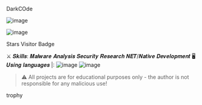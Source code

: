 DarkCOde

![image](https://github.com/user-attachments/assets/0749e7f7-5d01-4fa0-bd37-d11fc73b8287)

![image](https://github.com/user-attachments/assets/b05b1dfc-5126-40ce-8742-7563d016ba71)

Stars Visitor Badge

⚔️ 𝑺𝒌𝒊𝒍𝒍𝒔:
𝑴𝒂𝒍𝒘𝒂𝒓𝒆 𝑨𝒏𝒂𝒍𝒚𝒔𝒊𝒔
𝑺𝒆𝒄𝒖𝒓𝒊𝒕𝒚 𝑹𝒆𝒔𝒆𝒂𝒓𝒄𝒉
𝑵𝑬𝑻/𝑵𝒂𝒕𝒊𝒗𝒆 𝑫𝒆𝒗𝒆𝒍𝒐𝒑𝒎𝒆𝒏𝒕
🖥️ 𝑼𝒔𝒊𝒏𝒈 𝒍𝒂𝒏𝒈𝒖𝒂𝒈𝒆𝒔 |:
![image](https://github.com/user-attachments/assets/d4d60393-f741-4a11-85aa-e3044fc5512b)
![image](https://github.com/user-attachments/assets/d092b18f-a8c3-4479-8e0a-19421928699f)




  > ⚠️ All projects are for educational purposes only - the author is not responsible for any malicious use!

trophy
